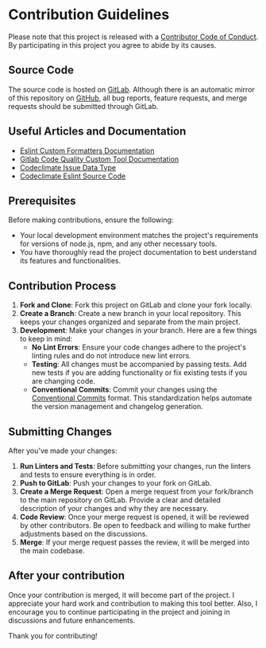 # Contribution Guidelines

Please note that this project is released with a [Contributor Code of Conduct](./CODE_OF_CONDUCT.md). By participating
in this project you agree to abide by its causes.

## Source Code

The source code is hosted on [GitLab](https://gitlab.com/gitlab-formatters/eslint-gitlab-formatter). Although there is
an automatic mirror of this repository on [GitHub](https://github.com/zavoloklom/eslint-formatter-gitlab), all bug
reports, feature requests, and merge requests should be submitted through GitLab.

## Useful Articles and Documentation

- [Eslint Custom Formatters Documentation](https://eslint.org/docs/latest/extend/custom-formatters)
- [Gitlab Code Quality Custom Tool Documentation](https://docs.gitlab.com/ee/ci/testing/code_quality.html#implement-a-custom-tool)
- [Codeclimate Issue Data Type](https://github.com/codeclimate/platform/blob/master/spec/analyzers/SPEC.md#issues)
- [Codeclimate Eslint Source Code](https://github.com/codeclimate/codeclimate-eslint/blob/master/lib/eslint.js)

## Prerequisites

Before making contributions, ensure the following:

- Your local development environment matches the project's requirements for versions of node.js, npm, and any other
  necessary tools.
- You have thoroughly read the project documentation to best understand its features and functionalities.

## Contribution Process

1. **Fork and Clone**: Fork this project on GitLab and clone your fork locally.
2. **Create a Branch**: Create a new branch in your local repository. This keeps your changes organized and separate
   from the main project.
3. **Development**: Make your changes in your branch. Here are a few things to keep in mind:
    - **No Lint Errors**: Ensure your code changes adhere to the project's linting rules and do not introduce new lint
      errors.
    - **Testing**: All changes must be accompanied by passing tests. Add new tests if you are adding functionality or
      fix existing tests if you are changing code.
    - **Conventional Commits**: Commit your changes using
      the [Conventional Commits](https://www.conventionalcommits.org) format. This standardization helps automate the
      version management and changelog generation.

## Submitting Changes

After you've made your changes:

1. **Run Linters and Tests**: Before submitting your changes, run the linters and tests to ensure everything is in
   order.
2. **Push to GitLab**: Push your changes to your fork on GitLab.
3. **Create a Merge Request**: Open a merge request from your fork/branch to the main repository on GitLab. Provide a
   clear and detailed description of your changes and why they are necessary.
4. **Code Review**: Once your merge request is opened, it will be reviewed by other contributors. Be open to feedback
   and willing to make further adjustments based on the discussions.
5. **Merge**: If your merge request passes the review, it will be merged into the main codebase.

## After your contribution

Once your contribution is merged, it will become part of the project.
I appreciate your hard work and contribution to making this tool better.
Also, I encourage you to continue participating in the project and joining in discussions and future enhancements.

Thank you for contributing!
